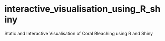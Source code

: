 # interactive_visualisation_using_R_shiny
Static and Interactive Visualisation of Coral Bleaching using R and Shiny
